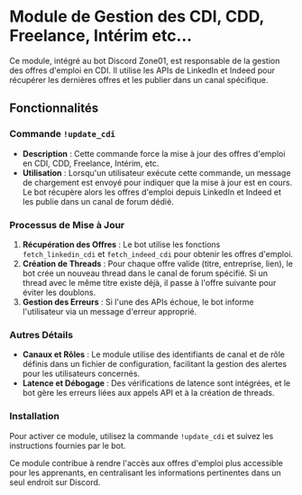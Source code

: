 # Module de Gestion des CDI, CDD, Freelance, Intérim etc...

Ce module, intégré au bot Discord Zone01, est responsable de la gestion des offres d'emploi en CDI. Il utilise les APIs de LinkedIn et Indeed pour récupérer les dernières offres et les publier dans un canal spécifique.

## Fonctionnalités

### Commande `!update_cdi`
- **Description** : Cette commande force la mise à jour des offres d'emploi en CDI, CDD, Freelance, Intérim, etc.
- **Utilisation** : Lorsqu'un utilisateur exécute cette commande, un message de chargement est envoyé pour indiquer que la mise à jour est en cours. Le bot récupère alors les offres d'emploi depuis LinkedIn et Indeed et les publie dans un canal de forum dédié.

### Processus de Mise à Jour
1. **Récupération des Offres** : Le bot utilise les fonctions `fetch_linkedin_cdi` et `fetch_indeed_cdi` pour obtenir les offres d'emploi.
2. **Création de Threads** : Pour chaque offre valide (titre, entreprise, lien), le bot crée un nouveau thread dans le canal de forum spécifié. Si un thread avec le même titre existe déjà, il passe à l'offre suivante pour éviter les doublons.
3. **Gestion des Erreurs** : Si l'une des APIs échoue, le bot informe l'utilisateur via un message d'erreur approprié.

### Autres Détails
- **Canaux et Rôles** : Le module utilise des identifiants de canal et de rôle définis dans un fichier de configuration, facilitant la gestion des alertes pour les utilisateurs concernés.
- **Latence et Débogage** : Des vérifications de latence sont intégrées, et le bot gère les erreurs liées aux appels API et à la création de threads.

### Installation
Pour activer ce module, utilisez la commande `!update_cdi` et suivez les instructions fournies par le bot. 

Ce module contribue à rendre l'accès aux offres d'emploi plus accessible pour les apprenants, en centralisant les informations pertinentes dans un seul endroit sur Discord.
